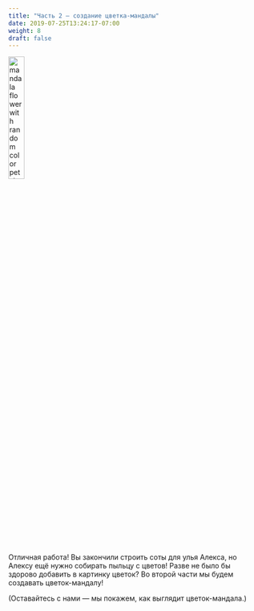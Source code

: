 ```yaml
---
title: "Часть 2 — создание цветка-мандалы"
date: 2019-07-25T13:24:17-07:00
weight: 8
draft: false
---
```


<img src="../media/bee_mandala.png" alt="mandala flower with random color petals" width="25%"/>

Отличная работа! Вы закончили строить соты для улья Алекса, но Алексу ещё нужно собирать пыльцу с цветов! Разве не было бы здорово добавить в картинку цветок? Во второй части мы будем создавать цветок-мандалу!

(Оставайтесь с нами — мы покажем, как выглядит цветок-мандала.)